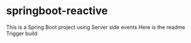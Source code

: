 # springboot-reactive
This is a Spring Boot project using Server side events
Here is the readme
Trigger build